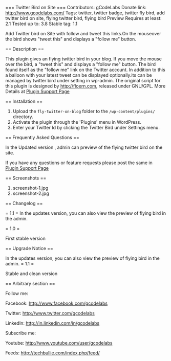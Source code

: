 === Twitter Bird on Site ===
Contributors: gCodeLabs
Donate link: http://www.gcodelabs.com/
Tags: twitter, twitter badge, twitter fly bird, add twitter bird on site, flying twitter bird, flying bird Preview
Requires at least: 2.1
Tested up to: 3.8
Stable tag: 1.1

Add Twitter bird on Site with follow and tweet this links.On the mouseover the bird shows 
"tweet this" and displays a "follow me" button.

== Description ==

This plugin gives an flying twitter bird in your blog. If you move the mouse over the bird, 
a "tweet this" and displays a "follow me" button. The bird found itself as the "follow me" link on the Twitter account.
In addition to this a balloon with your latest tweet can be displayed optionally.its can be managed by twitter bird under setting in wp-admin.
The original script for this plugin is designed by http://floern.com, released under GNU/GPL.
More Details at <a href="http://www.gcodelabs.com/wp-plugin-fly-twitter-on-site.php">Plugin Support Page</a>


== Installation ==

1. Upload the `fly-twitter-on-blog` folder to the `/wp-content/plugins/` directory.
2. Activate the plugin through the 'Plugins' menu in WordPress.
3. Enter your Twitter Id by clicking the Twitter Bird under Settings menu.

== Frequently Asked Questions ==

In the Updated version , admin can preview of the flying twitter bird on the site.

If you have any questions or feature requests please post the same in <a href="http://www.gcodelabs.com/wp-plugin-fly-twitter-on-site.php">Plugin Support Page</a>

== Screenshots ==

1. screenshot-1.jpg
2. screenshot-2.jpg

== Changelog ==

= 1.1 =
In the updates version, you can also view the preview of flying bird in the admin.

= 1.0 =

First stable version

== Upgrade Notice ==

In the updates version, you can also view the preview of flying bird in the admin.
= 1.1 =

Stable and clean version

== Arbitrary section ==

Follow me:

Facebook: http://www.facebook.com/gcodelabs

Twitter:  http://www.twitter.com/gcodelabs

LinkedIn: http://in.linkedin.com/in/gcodelabs

Subscribe me: 

Youtube: http://www.youtube.com/user/gcodelabs

Feeds:   http://techbullie.com/index.php/feed/

